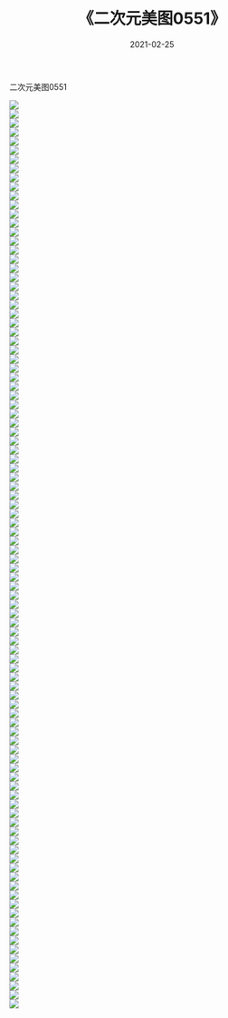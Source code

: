 ﻿---
layout: post
title:  《二次元美图0551》
date:   2021-02-25
img: http://imgx.orgx.ga/二次元/2021/二次元美图0551/000.jpg
categories: [美女, 清纯, 唯美]
---

二次元美图0551

 ![](http://imgx.orgx.ga/二次元/2021/二次元美图0551/001.jpg) <br>![](http://imgx.orgx.ga/二次元/2021/二次元美图0551/002.jpg) <br>![](http://imgx.orgx.ga/二次元/2021/二次元美图0551/003.jpg) <br>![](http://imgx.orgx.ga/二次元/2021/二次元美图0551/004.jpg) <br>![](http://imgx.orgx.ga/二次元/2021/二次元美图0551/005.jpg) <br>![](http://imgx.orgx.ga/二次元/2021/二次元美图0551/006.jpg) <br>![](http://imgx.orgx.ga/二次元/2021/二次元美图0551/007.jpg) <br>![](http://imgx.orgx.ga/二次元/2021/二次元美图0551/008.jpg) <br>![](http://imgx.orgx.ga/二次元/2021/二次元美图0551/009.jpg) <br>![](http://imgx.orgx.ga/二次元/2021/二次元美图0551/010.jpg) <br>![](http://imgx.orgx.ga/二次元/2021/二次元美图0551/011.jpg) <br>![](http://imgx.orgx.ga/二次元/2021/二次元美图0551/012.jpg) <br>![](http://imgx.orgx.ga/二次元/2021/二次元美图0551/013.jpg) <br>![](http://imgx.orgx.ga/二次元/2021/二次元美图0551/014.jpg) <br>![](http://imgx.orgx.ga/二次元/2021/二次元美图0551/015.jpg) <br>![](http://imgx.orgx.ga/二次元/2021/二次元美图0551/016.jpg) <br>![](http://imgx.orgx.ga/二次元/2021/二次元美图0551/017.jpg) <br>![](http://imgx.orgx.ga/二次元/2021/二次元美图0551/018.jpg) <br>![](http://imgx.orgx.ga/二次元/2021/二次元美图0551/019.jpg) <br>![](http://imgx.orgx.ga/二次元/2021/二次元美图0551/020.jpg) <br>![](http://imgx.orgx.ga/二次元/2021/二次元美图0551/021.jpg) <br>![](http://imgx.orgx.ga/二次元/2021/二次元美图0551/022.jpg) <br>![](http://imgx.orgx.ga/二次元/2021/二次元美图0551/023.jpg) <br>![](http://imgx.orgx.ga/二次元/2021/二次元美图0551/024.jpg) <br>![](http://imgx.orgx.ga/二次元/2021/二次元美图0551/025.jpg) <br>![](http://imgx.orgx.ga/二次元/2021/二次元美图0551/026.jpg) <br>![](http://imgx.orgx.ga/二次元/2021/二次元美图0551/027.jpg) <br>![](http://imgx.orgx.ga/二次元/2021/二次元美图0551/028.jpg) <br>![](http://imgx.orgx.ga/二次元/2021/二次元美图0551/029.jpg) <br>![](http://imgx.orgx.ga/二次元/2021/二次元美图0551/030.jpg) <br>![](http://imgx.orgx.ga/二次元/2021/二次元美图0551/031.jpg) <br>![](http://imgx.orgx.ga/二次元/2021/二次元美图0551/032.jpg) <br>![](http://imgx.orgx.ga/二次元/2021/二次元美图0551/033.jpg) <br>![](http://imgx.orgx.ga/二次元/2021/二次元美图0551/034.jpg) <br>![](http://imgx.orgx.ga/二次元/2021/二次元美图0551/035.jpg) <br>![](http://imgx.orgx.ga/二次元/2021/二次元美图0551/036.jpg) <br>![](http://imgx.orgx.ga/二次元/2021/二次元美图0551/037.jpg) <br>![](http://imgx.orgx.ga/二次元/2021/二次元美图0551/038.jpg) <br>![](http://imgx.orgx.ga/二次元/2021/二次元美图0551/039.jpg) <br>![](http://imgx.orgx.ga/二次元/2021/二次元美图0551/040.jpg) <br>![](http://imgx.orgx.ga/二次元/2021/二次元美图0551/041.jpg) <br>![](http://imgx.orgx.ga/二次元/2021/二次元美图0551/042.jpg) <br>![](http://imgx.orgx.ga/二次元/2021/二次元美图0551/043.jpg) <br>![](http://imgx.orgx.ga/二次元/2021/二次元美图0551/044.jpg) <br>![](http://imgx.orgx.ga/二次元/2021/二次元美图0551/045.jpg) <br>![](http://imgx.orgx.ga/二次元/2021/二次元美图0551/046.jpg) <br>![](http://imgx.orgx.ga/二次元/2021/二次元美图0551/047.jpg) <br>![](http://imgx.orgx.ga/二次元/2021/二次元美图0551/048.jpg) <br>![](http://imgx.orgx.ga/二次元/2021/二次元美图0551/049.jpg) <br>![](http://imgx.orgx.ga/二次元/2021/二次元美图0551/050.jpg) <br>![](http://imgx.orgx.ga/二次元/2021/二次元美图0551/051.jpg) <br>![](http://imgx.orgx.ga/二次元/2021/二次元美图0551/052.jpg) <br>![](http://imgx.orgx.ga/二次元/2021/二次元美图0551/053.jpg) <br>![](http://imgx.orgx.ga/二次元/2021/二次元美图0551/054.jpg) <br>![](http://imgx.orgx.ga/二次元/2021/二次元美图0551/055.jpg) <br>![](http://imgx.orgx.ga/二次元/2021/二次元美图0551/056.jpg) <br>![](http://imgx.orgx.ga/二次元/2021/二次元美图0551/057.jpg) <br>![](http://imgx.orgx.ga/二次元/2021/二次元美图0551/058.jpg) <br>![](http://imgx.orgx.ga/二次元/2021/二次元美图0551/059.jpg) <br>![](http://imgx.orgx.ga/二次元/2021/二次元美图0551/060.jpg) <br>![](http://imgx.orgx.ga/二次元/2021/二次元美图0551/061.jpg) <br>![](http://imgx.orgx.ga/二次元/2021/二次元美图0551/062.jpg) <br>![](http://imgx.orgx.ga/二次元/2021/二次元美图0551/063.jpg) <br>![](http://imgx.orgx.ga/二次元/2021/二次元美图0551/064.jpg) <br>![](http://imgx.orgx.ga/二次元/2021/二次元美图0551/065.jpg) <br>![](http://imgx.orgx.ga/二次元/2021/二次元美图0551/066.jpg) <br>![](http://imgx.orgx.ga/二次元/2021/二次元美图0551/067.jpg) <br>![](http://imgx.orgx.ga/二次元/2021/二次元美图0551/068.jpg) <br>![](http://imgx.orgx.ga/二次元/2021/二次元美图0551/069.jpg) <br>![](http://imgx.orgx.ga/二次元/2021/二次元美图0551/070.jpg) <br>![](http://imgx.orgx.ga/二次元/2021/二次元美图0551/071.jpg) <br>![](http://imgx.orgx.ga/二次元/2021/二次元美图0551/072.jpg) <br>![](http://imgx.orgx.ga/二次元/2021/二次元美图0551/073.jpg) <br>![](http://imgx.orgx.ga/二次元/2021/二次元美图0551/074.jpg) <br>![](http://imgx.orgx.ga/二次元/2021/二次元美图0551/075.jpg) <br>![](http://imgx.orgx.ga/二次元/2021/二次元美图0551/076.jpg) <br>![](http://imgx.orgx.ga/二次元/2021/二次元美图0551/077.jpg) <br>![](http://imgx.orgx.ga/二次元/2021/二次元美图0551/078.jpg) <br>![](http://imgx.orgx.ga/二次元/2021/二次元美图0551/079.jpg) <br>![](http://imgx.orgx.ga/二次元/2021/二次元美图0551/080.jpg) <br>![](http://imgx.orgx.ga/二次元/2021/二次元美图0551/081.jpg) <br>![](http://imgx.orgx.ga/二次元/2021/二次元美图0551/082.jpg) <br>![](http://imgx.orgx.ga/二次元/2021/二次元美图0551/083.jpg) <br>![](http://imgx.orgx.ga/二次元/2021/二次元美图0551/084.jpg) <br>![](http://imgx.orgx.ga/二次元/2021/二次元美图0551/085.jpg) <br>![](http://imgx.orgx.ga/二次元/2021/二次元美图0551/086.jpg) <br>![](http://imgx.orgx.ga/二次元/2021/二次元美图0551/087.jpg) <br>![](http://imgx.orgx.ga/二次元/2021/二次元美图0551/088.jpg) <br>![](http://imgx.orgx.ga/二次元/2021/二次元美图0551/089.jpg) <br>![](http://imgx.orgx.ga/二次元/2021/二次元美图0551/090.jpg) <br>![](http://imgx.orgx.ga/二次元/2021/二次元美图0551/091.jpg) <br>![](http://imgx.orgx.ga/二次元/2021/二次元美图0551/092.jpg) <br>![](http://imgx.orgx.ga/二次元/2021/二次元美图0551/093.jpg) <br>![](http://imgx.orgx.ga/二次元/2021/二次元美图0551/094.jpg) <br>![](http://imgx.orgx.ga/二次元/2021/二次元美图0551/095.jpg) <br>![](http://imgx.orgx.ga/二次元/2021/二次元美图0551/096.jpg) <br>![](http://imgx.orgx.ga/二次元/2021/二次元美图0551/097.jpg) <br>![](http://imgx.orgx.ga/二次元/2021/二次元美图0551/098.jpg) <br>![](http://imgx.orgx.ga/二次元/2021/二次元美图0551/099.jpg) <br>![](http://imgx.orgx.ga/二次元/2021/二次元美图0551/100.jpg) <br>